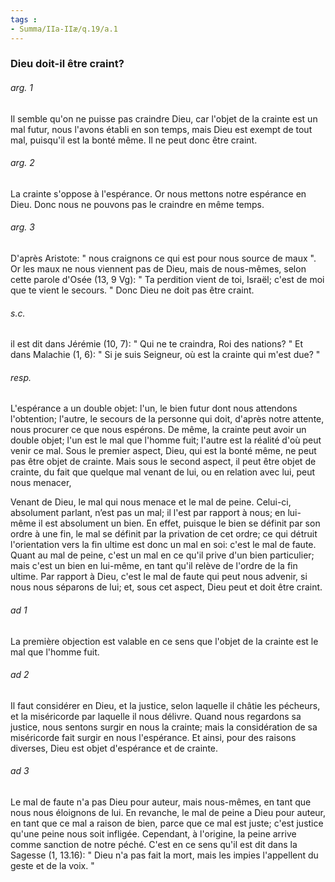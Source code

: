 ```yaml
---
tags : 
- Summa/IIa-IIæ/q.19/a.1
---
```


### Dieu doit-il être craint?

###### arg. 1
Il semble qu'on ne puisse pas craindre Dieu, car l'objet de la crainte est un mal futur, nous l'avons établi en son temps, mais Dieu est exempt de tout mal, puisqu'il est la bonté même. Il ne peut donc être craint. 

###### arg. 2
La crainte s'oppose à l'espérance. Or nous mettons notre espérance en Dieu. Donc nous ne pouvons pas le craindre en même temps. 

###### arg. 3
D'après Aristote: " nous craignons ce qui est pour nous source de maux ". Or les maux ne nous viennent pas de Dieu, mais de nous-mêmes, selon cette parole d'Osée (13, 9 Vg): " Ta perdition vient de toi, Israël; c'est de moi que te vient le secours. " Donc Dieu ne doit pas être craint. 

###### s.c.
il est dit dans Jérémie (10, 7): " Qui ne te craindra, Roi des nations? " Et dans Malachie (1, 6): " Si je suis Seigneur, où est la crainte qui m'est due? " 

###### resp.
L'espérance a un double objet: l'un, le bien futur dont nous attendons l'obtention; l'autre, le secours de la personne qui doit, d'après notre attente, nous procurer ce que nous espérons. De même, la crainte peut avoir un double objet; l'un est le mal que l'homme fuit; l'autre est la réalité d'où peut venir ce mal. Sous le premier aspect, Dieu, qui est la bonté même, ne peut pas être objet de crainte. Mais sous le second aspect, il peut être objet de crainte, du fait que quelque mal venant de lui, ou en relation avec lui, peut nous menacer, 

Venant de Dieu, le mal qui nous menace et le mal de peine. Celui-ci, absolument parlant, n’est pas un mal; il l'est par rapport à nous; en lui-même il est absolument un bien. En effet, puisque le bien se définit par son ordre à une fin, le mal se définit par la privation de cet ordre; ce qui détruit l'orientation vers la fin ultime est donc un mal en soi: c'est le mal de faute. Quant au mal de peine, c'est un mal en ce qu'il prive d'un bien particulier; mais c'est un bien en lui-même, en tant qu'il relève de l'ordre de la fin ultime. Par rapport à Dieu, c'est le mal de faute qui peut nous advenir, si nous nous séparons de lui; et, sous cet aspect, Dieu peut et doit être craint. 

###### ad 1
La première objection est valable en ce sens que l'objet de la crainte est le mal que l'homme fuit. 

###### ad 2
Il faut considérer en Dieu, et la justice, selon laquelle il châtie les pécheurs, et la miséricorde par laquelle il nous délivre. Quand nous regardons sa justice, nous sentons surgir en nous la crainte; mais la considération de sa miséricorde fait surgir en nous l'espérance. Et ainsi, pour des raisons diverses, Dieu est objet d'espérance et de crainte. 

###### ad 3
Le mal de faute n'a pas Dieu pour auteur, mais nous-mêmes, en tant que nous nous éloignons de lui. En revanche, le mal de peine a Dieu pour auteur, en tant que ce mal a raison de bien, parce que ce mal est juste; c'est justice qu'une peine nous soit infligée. Cependant, à l'origine, la peine arrive comme sanction de notre péché. C'est en ce sens qu'il est dit dans la Sagesse (1, 13.16): " Dieu n'a pas fait la mort, mais les impies l'appellent du geste et de la voix. " 

